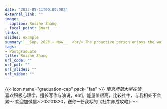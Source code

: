 ```yaml
---
date: "2023-09-11T00:00:00Z"
external_link: ""
image:
  caption: Ruizhe Zhang
  focal_point: Smart
links: 
slides: example
summary: __Sep. 2023 ~ Now__  <br/> The proactive person enjoys the world first.
tags:
- Postgraduate
title: Ruizhe Zhang
url_code: ""
url_pdf: ""
url_slides: ""
url_video: ""
---
```



{{< icon name="graduation-cap" pack="fas" >}} _南京师范大学在读_  
喜欢积极心理学，擅长写作与演说，enfj，能量值很高，比较社牛，与我相处不会累～
欢迎加微信zrz03101820，送你一份我写的《社牛养成攻略》～

